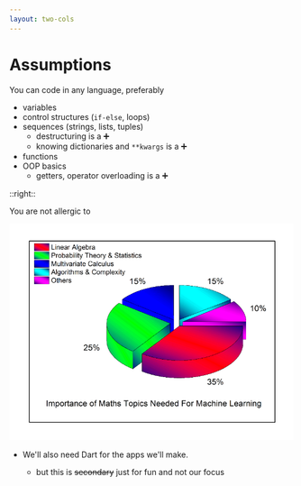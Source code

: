 ```yaml
---
layout: two-cols
---
```


# Assumptions

You can code in any language, preferably

<logos-python style="width: 128px; height: 128px" />

- variables
- control structures (`if-else`, loops)
- sequences (strings, lists, tuples)
  * destructuring is a ➕
  * knowing dictionaries and `**kwargs` is a ➕
- functions
- OOP basics
  * getters, operator overloading is a ➕

::right::

<div class="mt-12 text-gray-500">
  You are not allergic to
</div>

![math](/images/math.png)

* We'll also need <logos-dart /> Dart for the <logos-flutter /> apps we'll make.
  * but this is ~~secondary~~ just for fun and not our focus